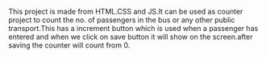 This project is made from HTML.CSS and JS.It can be used as counter project to count the no. of passengers in the bus or any other public transport.This has a increment button which is used when a passenger has entered and when we click on save button it will show on the screen.after saving the counter will count from 0.

